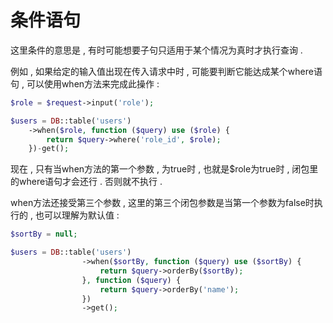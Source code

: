 # 条件语句

这里条件的意思是 , 有时可能想要子句只适用于某个情况为真时才执行查询 . 

例如 , 如果给定的输入值出现在传入请求中时 , 可能要判断它能达成某个where语句 , 可以使用when方法来完成此操作 : 

```php
$role = $request->input('role');

$users = DB::table('users')
    ->when($role, function ($query) use ($role) {
        return $query->where('role_id', $role);
    })-get();
```

现在 , 只有当when方法的第一个参数 , 为true时 , 也就是$role为true时 , 闭包里的where语句才会还行 . 否则就不执行 . 

when方法还接受第三个参数 , 这里的第三个闭包参数是当第一个参数为false时执行的 , 也可以理解为默认值 : 

```php
$sortBy = null;

$users = DB::table('users')
                ->when($sortBy, function ($query) use ($sortBy) {
                    return $query->orderBy($sortBy);
                }, function ($query) {
                    return $query->orderBy('name');
                })
                ->get();
```



